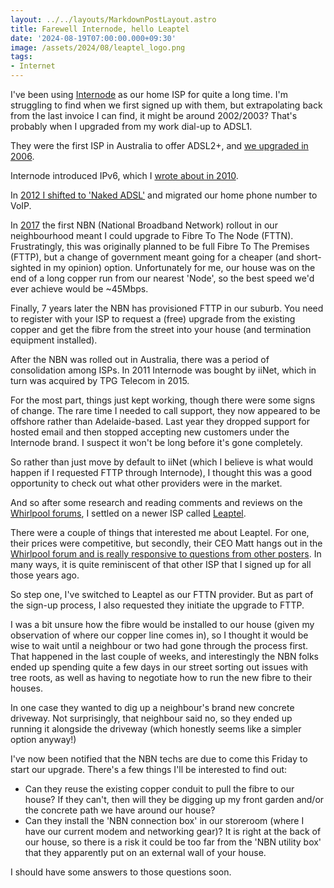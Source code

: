 ```yaml
---
layout: ../../layouts/MarkdownPostLayout.astro
title: Farewell Internode, hello Leaptel
date: '2024-08-19T07:00:00.000+09:30'
image: /assets/2024/08/leaptel_logo.png
tags:
- Internet
---
```


I've been using [Internode](https://en.wikipedia.org/wiki/Internode_(ISP)) as our home ISP for quite a long time. I'm struggling to find when we first signed up with them, but extrapolating back from the last invoice I can find, it might be around 2002/2003? That's probably when I upgraded from my work dial-up to ADSL1.

They were the first ISP in Australia to offer ADSL2+, and [we upgraded in 2006](/2006/04/adsl2-is-here.html).

Internode introduced IPv6, which I [wrote about in 2010](/2010/09/ipv6-is-coming-soon-sometime-almost.html).

In [2012 I shifted to 'Naked ADSL'](/2012/04/naked-adsl-and-voip-2012-style.html) and migrated our home phone number to VoIP.

In [2017](/2017/09/on-nbn.html) the first NBN (National Broadband Network) rollout in our neighbourhood meant I could upgrade to Fibre To The Node (FTTN). Frustratingly, this was originally planned to be full Fibre To The Premises (FTTP), but a change of government meant going for a cheaper (and short-sighted in my opinion) option. Unfortunately for me, our house was on the end of a long copper run from our nearest 'Node', so the best speed we'd ever achieve would be ~45Mbps.

Finally, 7 years later the NBN has provisioned FTTP in our suburb. You need to register with your ISP to request a (free) upgrade from the existing copper and get the fibre from the street into your house (and termination equipment installed).

After the NBN was rolled out in Australia, there was a period of consolidation among ISPs. In 2011 Internode was bought by iiNet, which in turn was acquired by TPG Telecom in 2015.

For the most part, things just kept working, though there were some signs of change. The rare time I needed to call support, they now appeared to be offshore rather than Adelaide-based. Last year they dropped support for hosted email and then stopped accepting new customers under the Internode brand. I suspect it won't be long before it's gone completely.

So rather than just move by default to iiNet (which I believe is what would happen if I requested FTTP through Internode), I thought this was a good opportunity to check out what other providers were in the market.

And so after some research and reading comments and reviews on the [Whirlpool forums](https://forums.whirlpool.net.au/), I settled on a newer ISP called [Leaptel](https://leaptel.com.au?referral=1000545050).

There were a couple of things that interested me about Leaptel. For one, their prices were competitive, but secondly, their CEO Matt hangs out in the [Whirlpool forum and is really responsive to questions from other posters](https://forums.whirlpool.net.au/thread/9062r7z9). In many ways, it is quite reminiscent of that other ISP that I signed up for all those years ago.

So step one, I've switched to Leaptel as our FTTN provider. But as part of the sign-up process, I also requested they initiate the upgrade to FTTP.

I was a bit unsure how the fibre would be installed to our house (given my observation of where our copper line comes in), so I thought it would be wise to wait until a neighbour or two had gone through the process first. That happened in the last couple of weeks, and interestingly the NBN folks ended up spending quite a few days in our street sorting out issues with tree roots, as well as having to negotiate how to run the new fibre to their houses. 

In one case they wanted to dig up a neighbour's brand new concrete driveway. Not surprisingly, that neighbour said no, so they ended up running it alongside the driveway (which honestly seems like a simpler option anyway!)

I've now been notified that the NBN techs are due to come this Friday to start our upgrade. There's a few things I'll be interested to find out:

- Can they reuse the existing copper conduit to pull the fibre to our house? If they can't, then will they be digging up my front garden and/or the concrete path we have around our house?
- Can they install the 'NBN connection box' in our storeroom (where I have our current modem and networking gear)? It is right at the back of our house, so there is a risk it could be too far from the 'NBN utility box' that they apparently put on an external wall of your house.

I should have some answers to those questions soon.
